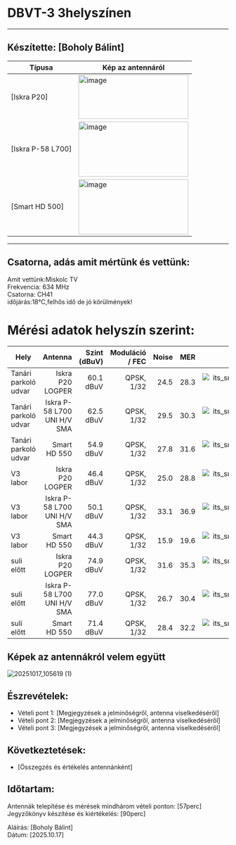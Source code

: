 # DBVT-3 3helyszínen     

---

## Készítette: [Boholy Bálint]      
|Típusa                |Kép az antennáról                                                                                                                 |
|----------------------|----------------------------------------------------------------------------------------------------------------------------------|
|[Iskra P20]    |<img width="250" height="100" alt="image" src="https://github.com/user-attachments/assets/5d434ff6-21d6-4398-9b34-8cf8fc7ccb03" />|
|[Iskra P-58 L700]    |<img width="250" height="125" alt="image" src="https://github.com/user-attachments/assets/0a0f97c4-6f31-4a8a-9cca-a1627055a19a" />|
|[Smart HD 500]    |<img width="250" height="125" alt="image" src="https://github.com/user-attachments/assets/842743d6-22d8-4309-a7bd-3fad8b92ac16" />|       

---

## Csatorna, adás amit mértünk és vettünk:       
Amit vettünk:Miskolc TV     
Frekvencia: 634 MHz      
Csatorna: CH41      
időjárás:18°C,felhős idő de jó körülmények!
# Mérési adatok helyszín szerint:
| Hely       | Antenna | Szint (dBuV) | Moduláció / FEC | Noise | MER  | Fotó     |
|------------|-------:|--------------:|-----------------:|------:|-----:|---------:|
| Tanári parkoló udvar      | Iskra P20 LOGPER  | 60.1 dBuV    | QPSK, 1/32      | 24.5  | 28.3 | ![its_snapshot_0007.bmp](https://github.com/user-attachments/files/22968595/its_snapshot_0007.bmp)|
| Tanári parkoló udvar      | Iskra P-58 L700 UNI H/V SMA  | 62.5 dBuV    | QPSK, 1/32      | 29.5  | 30.3 | ![its_snapshot_0008.bmp](https://github.com/user-attachments/files/22968600/its_snapshot_0008.bmp)|
| Tanári parkoló udvar      | Smart HD 550  | 54.9 dBuV    | QPSK, 1/32      | 27.8  | 31.6 | ![its_snapshot_0009.bmp](https://github.com/user-attachments/files/22968605/its_snapshot_0009.bmp)|
| V3 labor        | Iskra P20 LOGPER | 46.4 dBuV    | QPSK, 1/32      | 25.0  | 28.8 | ![its_snapshot_0013.bmp](https://github.com/user-attachments/files/22968610/its_snapshot_0013.bmp)|
| V3 labor        | Iskra P-58 L700 UNI H/V SMA  | 50.1 dBuV    | QPSK, 1/32      | 33.1  | 36.9 | ![its_snapshot_0012.bmp](https://github.com/user-attachments/files/22968611/its_snapshot_0012.bmp)|
| V3 labor        | Smart HD 550  | 44.3 dBuV    | QPSK, 1/32      | 15.9  | 19.6 | ![its_snapshot_0011.bmp](https://github.com/user-attachments/files/22968616/its_snapshot_0011.bmp)|
| suli előtt     | Iskra P20 LOGPER | 74.9 dBuV    | QPSK, 1/32      | 31.6  | 35.3 | ![its_snapshot_0001.bmp](https://github.com/user-attachments/files/22968621/its_snapshot_0001.bmp)|
| suli előtt     | Iskra P-58 L700 UNI H/V SMA  | 77.0 dBuV    | QPSK, 1/32      | 26.7  | 30.4 | ![its_snapshot_0002.bmp](https://github.com/user-attachments/files/22968623/its_snapshot_0002.bmp)|
| suli előtt     | Smart HD 550  | 71.4 dBuV    | QPSK, 1/32      | 28.4  | 32.2 | ![its_snapshot_0003.bmp](https://github.com/user-attachments/files/22968625/its_snapshot_0003.bmp)|



## Képek az antennákról velem együtt  

![20251017_105619 (1)](https://github.com/user-attachments/assets/dd45da4f-326e-41d0-91d3-dc63d0b69bcb)


## Észrevételek:      
- Vételi pont 1: [Megjegyzések a jelminőségről, antenna viselkedéséről]     
- Vételi pont 2: [Megjegyzések a jelminőségről, antenna viselkedéséről]          
- Vételi pont 3: [Megjegyzések a jelminőségről, antenna viselkedéséről]         

## Következtetések:
- [Összegzés és értékelés antennánként]

## Időtartam:
Antennák telepítése és mérések mindhárom vételi ponton: [57perc]     
Jegyzőkönyv készítése és kiértékelés: [90perc]     

Aláírás: [Boholy Bálint]    
Dátum: [2025.10.17]

